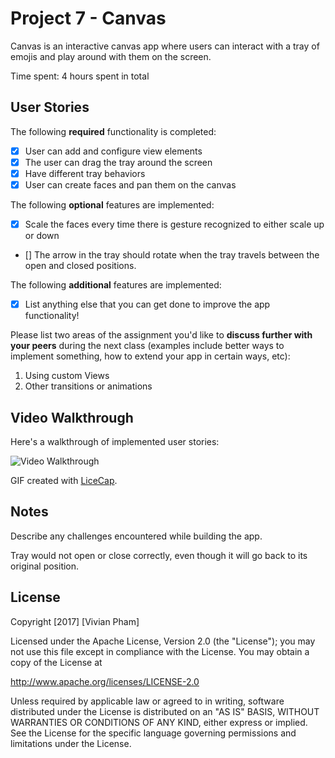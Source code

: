 # Project 7 - Canvas

Canvas is an interactive canvas app where users can interact with a tray of emojis and
play around with them on the screen.

Time spent: 4 hours spent in total

## User Stories

The following **required** functionality is completed:

- [x] User can add and configure view elements
- [x] The user can drag the tray around the screen
- [x] Have different tray behaviors
- [x] User can create faces and pan them on the canvas

The following **optional** features are implemented:

- [x] Scale the faces every time there is gesture recognized to either scale up or down
- [] The arrow in the tray should rotate when the tray travels between the open and closed positions.

The following **additional** features are implemented:

- [x] List anything else that you can get done to improve the app functionality!


Please list two areas of the assignment you'd like to **discuss further with your peers** during the next class (examples include better ways to implement something, how to extend your app in certain ways, etc):

1. Using custom Views
2. Other transitions or animations

## Video Walkthrough 

Here's a walkthrough of implemented user stories:

<img src='http://i.imgur.com/fdASEJm.gif' title='Video Walkthrough' width='' alt='Video Walkthrough' />

GIF created with [LiceCap](http://www.cockos.com/licecap/).

## Notes

Describe any challenges encountered while building the app.

Tray would not open or close correctly, even though it will go back to its original position.

## License

Copyright [2017] [Vivian Pham]

Licensed under the Apache License, Version 2.0 (the "License");
you may not use this file except in compliance with the License.
You may obtain a copy of the License at

http://www.apache.org/licenses/LICENSE-2.0

Unless required by applicable law or agreed to in writing, software
distributed under the License is distributed on an "AS IS" BASIS,
WITHOUT WARRANTIES OR CONDITIONS OF ANY KIND, either express or implied.
See the License for the specific language governing permissions and
limitations under the License.
